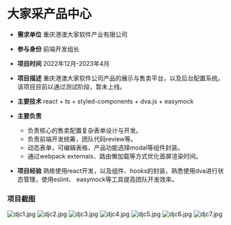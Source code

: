 # 大家采产品中心
- **需求单位** 重庆港澳大家软件产业有限公司
- **参与身份** 前端开发组长
- **项目时间** 2022年12月-2023年4月
- **项目描述** 重庆港澳大家软件公司产品的展示与售卖平台，以及后台配置系统。该项目目前以通过测试阶段，暂未上线。
- **主要技术** react + ts + styled-components + dva.js + easymock
- **主要负责**
    - 负责核心的售卖配置复杂表单设计与开发。
    - 负责前端开发统筹，团队代码review等。
    - 动态表单，可编辑表格、产品功能选择modal等组件封装。
    - 通过webpack externals、路由懒加载等方式优化首屏渲染时间。

- **项目经验** 熟练使用react开发，以及组件、hooks的封装，熟悉使用dva进行状态管理，使用eslint、 easymock等工具提高团队开发效率。

### 项目截图

![djc1.jpg](https://cdn.lnine9.icu/images/djc/1683896559667.jpg?imageView2/0/interlace/1/q/50|imageslim)
![djc2.jpg](https://cdn.lnine9.icu/images/djc/1683896561747.jpg?imageView2/0/interlace/1/q/50|imageslim)
![djc3.jpg](https://cdn.lnine9.icu/images/djc/1683896562982.jpg?imageView2/0/interlace/1/q/50|imageslim)
![djc4.jpg](https://cdn.lnine9.icu/images/djc/1683896564654.jpg?imageView2/0/interlace/1/q/50|imageslim)
![djc5.jpg](https://cdn.lnine9.icu/images/djc/1683896567001.jpg?imageView2/0/interlace/1/q/50|imageslim)
![djc6.jpg](https://cdn.lnine9.icu/images/djc/1683896568908.jpg?imageView2/0/interlace/1/q/50|imageslim)
![djc7.jpg](https://cdn.lnine9.icu/images/djc/1683896555753.jpg?imageView2/0/interlace/1/q/50|imageslim)